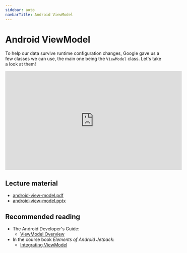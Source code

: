 ```yaml
---
sidebar: auto
navbarTitle: Android ViewModel
---
```


# Android ViewModel
To help our data survive runtime configuration changes, Google gave us a few classes we can use, the main one being the `ViewModel` class. Let's take a look at them!

<iframe width="560" height="314" src="https://www.youtube.com/embed/nuReSbPkpsI" frameborder="0" allow="accelerometer; autoplay; clipboard-write; encrypted-media; gyroscope; picture-in-picture" allowfullscreen></iframe>

## Lecture material
* [android-view-model.pdf](android-view-model.pdf)
* [android-view-model.pptx](android-view-model.pptx)

## Recommended reading
* The Android Developer's Guide:
  * [ViewModel Overview ](https://developer.android.com/topic/libraries/architecture/viewmodel)
* In the course book *Elements of Android Jetpack*:
  * [Integrating ViewModel](https://wares.commonsware.com/app/internal/book/Jetpack/page/chap-viewmodel-001.html)